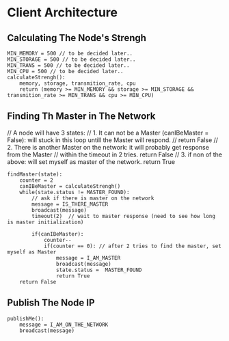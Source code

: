 # Client Architecture

## Calculating The Node's Strengh
```
MIN_MEMORY = 500 // to be decided later..
MIN_STORAGE = 500 // to be decided later..
MIN_TRANS = 500 // to be decided later..
MIN_CPU = 500 // to be decided later..
calculateStrengh():
	memory, storage, transmition_rate, cpu
	return (memory >= MIN_MEMORY && storage >= MIN_STORAGE && transmition_rate >= MIN_TRANS && cpu >= MIN_CPU)
```
## Finding Th Master in The Network
// A node will have 3 states:
// 1. It can not be a Master (canIBeMaster = False): will stuck in this loop untill the Master will respond. 
//			return False
// 2. There is another Master on the network: it will probably get response from the Master 
//			within the timeout in 2 tries. return False
// 3. if non of the above: will set myself as master of the network. return True
```
findMaster(state):
	counter = 2
	canIBeMaster = calculateStrengh()
	while(state.status != MASTER_FOUND):
		// ask if there is master on the network
		message = IS_THERE_MASTER
		broadcast(message)
		timeout(2)  // wait to master response (need to see how long is master initialization)
		
		if(canIBeMaster):
			counter--
			if(counter == 0): // after 2 tries to find the master, set myself as Master
				message = I_AM_MASTER
				broadcast(message)
				state.status =  MASTER_FOUND
				return True
	return False
```
## Publish The Node IP
```
publishMe():
	message = I_AM_ON_THE_NETWORK
	broadcast(message)
```
